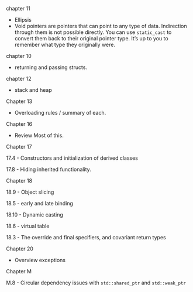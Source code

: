 chapter 11

- Ellipsis
- Void pointers are pointers that can point to any type of data. Indirection through them is not possible directly. You can use `static_cast` to convert them back to their original pointer type. It’s up to you to remember what type they originally were.

chapter 10

- returning and passing structs.

chapter 12

- stack and heap

Chapter 13

- Overloading rules / summary of each.

Chapter 16

- Review Most of this.

Chapter 17

17.4 - Constructors and initialization of derived classes

17.8 - Hiding inherited functionality.

Chapter 18

18.9 - Object slicing

18.5 - early and late binding

18.10 - Dynamic casting

18.6 - virtual table

18.3 - The override and final specifiers, and covariant return types

Chapter 20

- Overview exceptions

Chapter M

M.8 - Circular dependency issues with `std::shared_ptr` and `std::weak_ptr` 

